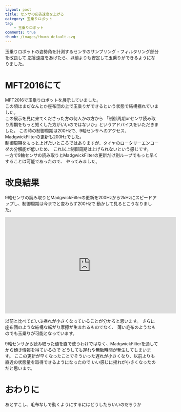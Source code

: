 ```yaml
---
layout: post
title: センサの応答速度を上げる
category: 玉乗りロボット
tag:
    - 玉乗りロボット
comments: true
thumb: /images/thumb_default.svg
---
```

玉乗りロボットの姿勢角を計測するセンサのサンプリング・フィルタリング部分を改良して
応答速度をあげたら、以前よりも安定して玉乗りができるようになりました。


# MFT2016にて
MFT2016で玉乗りロボットを展示していました。  
この頃はまだなんとか座布団の上で玉乗りができるという状態で結構揺れていました。  
この展示を見に来てくださった方の何人かの方から
「制御周期orセンサ読み取り周期をもっと短くした方がいいのではないか」というアドバイスをいただきました。
この時の制御周期は200Hzで、9軸センサへのアクセス、MadgwickFilterの更新も200Hzでした。  
制御周期をもっと上げたいところではありますが、タイヤのロータリーエンコーダの分解能が低いため、
これ以上制御周期は上げられないという感じです。  
一方で9軸センサの読み取りとMadgwickFilterの更新だけ別ループでもっと早くすることは可能であったので、
やってみました。


# 改良結果
9軸センサの読み取りとMadgwickFilterの更新を200Hzから2kHzにスピードアップし、制御周期は今までと変わらず200Hzで
動かして見るとこうなりました。  

<div class="movie-wrap">
<iframe width="560" height="315" src="https://www.youtube.com/embed/3wiDtsLZszQ" frameborder="0" allowfullscreen></iframe>
</div>

以前と比べてだいぶ揺れが小さくなっていることが分かると思います。
さらに座布団のような結構な転がり摩擦が生まれるものでなく、
薄い毛布のようなものでも玉乗りが可能となっています。  

9軸センサから読み取った値を直で使うわけではなく、MadgwickFilterを通してから傾き情報を得ているので
どうしても遅れや無駄時間が発生してしまいます。
ここの更新が早くなったことでそういった遅れが小さくなり、以前よりも直近の状態量を取得できるようになったので
いい感じに揺れが小さくなったのだと思います。  

# おわりに
あとすこし、毛布なしで動くようにするにはどうしたらいいのだろうか
